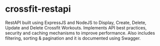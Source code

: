 # crossfit-restapi

RestAPI built using ExpressJS and NodeJS to Display, Create, Delete, Update and Delete Crossfit Workouts.
Implements API best practices, security and caching mechanisms to improve performance. 
Also includes filtering, sorting & pagination and it is documented using Swagger.

